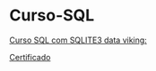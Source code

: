 # Curso-SQL
[Curso SQL com SQLITE3 data viking:](https://github.com/tmarsbr/Curso-SQL/blob/main/curso%20SQL%20data.ipynb)

[Certificado](https://github.com/tmarsbr/Cursos-Data-Viking/blob/main/certificado/certificado%20SQL%20data.pdf)

